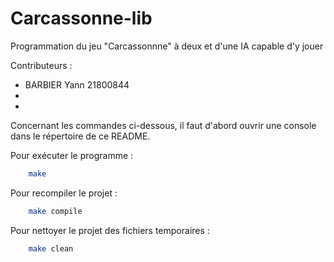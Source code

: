 # Carcassonne-lib
Programmation du jeu "Carcassonnne" à deux et d'une IA capable d'y jouer

Contributeurs :
- BARBIER Yann 21800844
-
-


Concernant les commandes ci-dessous, il faut d'abord ouvrir une console dans le répertoire de ce README.

Pour exécuter le programme :
```bash
	make
```
Pour recompiler le projet :
```bash
	make compile
```

Pour nettoyer le projet des fichiers temporaires :
```bash
	make clean
```